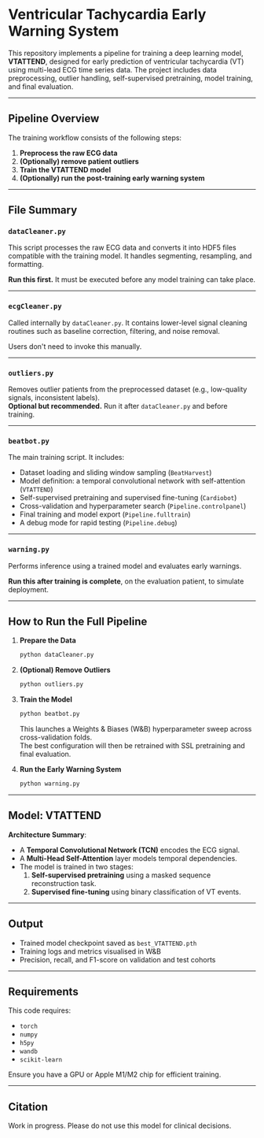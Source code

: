 # Ventricular Tachycardia Early Warning System

This repository implements a pipeline for training a deep learning model, **VTATTEND**, designed for early prediction of ventricular tachycardia (VT) using multi-lead ECG time series data. The project includes data preprocessing, outlier handling, self-supervised pretraining, model training, and final evaluation.

---

## Pipeline Overview

The training workflow consists of the following steps:

1. **Preprocess the raw ECG data**
2. **(Optionally) remove patient outliers**
3. **Train the VTATTEND model**
4. **(Optionally) run the post-training early warning system**

---

## File Summary

### `dataCleaner.py`
This script processes the raw ECG data and converts it into HDF5 files compatible with the training model. It handles segmenting, resampling, and formatting.

**Run this first.** It must be executed before any model training can take place.

---

### `ecgCleaner.py`
Called internally by `dataCleaner.py`. It contains lower-level signal cleaning routines such as baseline correction, filtering, and noise removal.

Users don't need to invoke this manually.

---

### `outliers.py`
Removes outlier patients from the preprocessed dataset (e.g., low-quality signals, inconsistent labels).  
**Optional but recommended.** Run it after `dataCleaner.py` and before training.

---

### `beatbot.py`
The main training script. It includes:

- Dataset loading and sliding window sampling (`BeatHarvest`)
- Model definition: a temporal convolutional network with self-attention (`VTATTEND`)
- Self-supervised pretraining and supervised fine-tuning (`Cardiobot`)
- Cross-validation and hyperparameter search (`Pipeline.controlpanel`)
- Final training and model export (`Pipeline.fulltrain`)
- A debug mode for rapid testing (`Pipeline.debug`)

---

### `warning.py`
Performs inference using a trained model and evaluates early warnings.

**Run this after training is complete**, on the evaluation patient, to simulate deployment.

---

## How to Run the Full Pipeline

1. **Prepare the Data**
   ```bash
   python dataCleaner.py
   ```

2. **(Optional) Remove Outliers**
   ```bash
   python outliers.py
   ```

3. **Train the Model**
   ```bash
   python beatbot.py
   ```

   This launches a Weights & Biases (W&B) hyperparameter sweep across cross-validation folds.  
   The best configuration will then be retrained with SSL pretraining and final evaluation.

4. **Run the Early Warning System**
   ```bash
   python warning.py
   ```

---

## Model: VTATTEND

**Architecture Summary**:
- A **Temporal Convolutional Network (TCN)** encodes the ECG signal.
- A **Multi-Head Self-Attention** layer models temporal dependencies.
- The model is trained in two stages:
  1. **Self-supervised pretraining** using a masked sequence reconstruction task.
  2. **Supervised fine-tuning** using binary classification of VT events.

---

## Output

- Trained model checkpoint saved as `best_VTATTEND.pth`
- Training logs and metrics visualised in W&B
- Precision, recall, and F1-score on validation and test cohorts

---

## Requirements

This code requires:
- `torch`
- `numpy`
- `h5py`
- `wandb`
- `scikit-learn`

Ensure you have a GPU or Apple M1/M2 chip for efficient training.

---

## Citation

Work in progress. Please do not use this model for clinical decisions.

